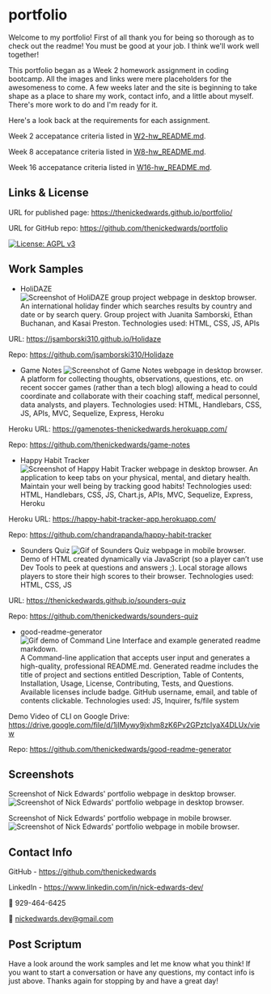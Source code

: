# portfolio
Welcome to my portfolio! First of all thank you for being so thorough as to check out the readme! You must be good at your job. I think we'll work well together!

This portfolio began as a Week 2 homework assignment in coding bootcamp. All the images and links were mere placeholders for the awesomeness to come.  A few weeks later and the site is beginning to take shape as a place to share my work, contact info, and a little about myself. There's more work to do and I'm ready for it.

Here's a look back at the requirements for each assignment.

Week 2 accepatance criteria listed in [W2-hw_README.md](W2-hw_README.md).

Week 8 accepatance criteria listed in [W8-hw_README.md](W8-hw_README.md).

Week 16 accepatance criteria listed in [W16-hw_README.md](W8-hw_README.md).

## Links & License
URL for published page: https://thenickedwards.github.io/portfolio/

URL for GitHub repo: https://github.com/thenickedwards/portfolio

[![License: AGPL v3](https://img.shields.io/badge/License-AGPL_v3-blue.svg)](https://www.gnu.org/licenses/agpl-3.0)

## Work Samples
* HoliDAZE
![Screenshot of HoliDAZE group project webpage in desktop browser.](images/holidaze-plac.jpeg)
An international holiday finder which searches results by country and date or by search query.  Group project with Juanita Samborski, Ethan Buchanan, and Kasai Preston. Technologies used: HTML, CSS, JS, APIs

URL: https://jsamborski310.github.io/Holidaze

Repo: https://github.com/jsamborski310/Holidaze

* Game Notes
![Screenshot of Game Notes webpage in desktop browser.](images/app-gamenotes.jpg)
A platform for collecting thoughts, observations, questions, etc. on recent soccer games (rather than a tech blog) allowing a head to could coordinate and collaborate with their coaching staff, medical personnel, data analysts, and players. Technologies used: HTML, Handlebars, CSS, JS, APIs, MVC, Sequelize, Express, Heroku

Heroku URL: https://gamenotes-thenickedwards.herokuapp.com/

Repo: https://github.com/thenickedwards/game-notes

* Happy Habit Tracker
![Screenshot of Happy Habit Tracker webpage in desktop browser.](images/app-habitracker.jpg)
An application to keep tabs on your physical, mental, and dietary health. Maintain your well being by tracking good habits! Technologies used: HTML, Handlebars, CSS, JS, Chart.js, APIs, MVC, Sequelize, Express, Heroku

Heroku URL: https://happy-habit-tracker-app.herokuapp.com/

Repo: https://github.com/chandrapanda/happy-habit-tracker

* Sounders Quiz
![Gif of Sounders Quiz webpage in mobile browser.](images/app-sounders-quiz-gif-full.gif)
Demo of HTML created dynamically via JavaScript (so a player can’t use Dev Tools to peek at questions and answers ;).  Local storage allows players to store their high scores to their browser. Technologies used: HTML, CSS, JS

URL: https://thenickedwards.github.io/sounders-quiz

Repo: https://github.com/thenickedwards/sounders-quiz

* good-readme-generator
![Gif demo of Command Line Interface and example generated readme markdown.](images/app-good-readme-generator.gif)
A Command-line application that accepts user input and generates a high-quality, professional README.md. Generated readme includes the title of project and sections entitled Description, Table of Contents, Installation, Usage, License, Contributing, Tests, and Questions. Available licenses include badge. GitHub username, email, and table of contents clickable. Technologies used: JS, Inquirer, fs/file system

Demo Video of CLI on Google Drive: https://drive.google.com/file/d/1jIMywy9jxhm8zK6Pv2GPztcIyaX4DLUx/view

Repo: https://github.com/thenickedwards/good-readme-generator


## Screenshots
Screenshot of Nick Edwards' portfolio webpage in desktop browser.
![Screenshot of Nick Edwards' portfolio webpage in desktop browser.](screencapture-nick_edwards-portfolio-update_2022Jan.png)

Screenshot of Nick Edwards' portfolio webpage in mobile browser.
![Screenshot of Nick Edwards' portfolio webpage in mobile browser.](screencapture-nick_edwards-portfolio_mobile-update_2022Jan.jpg)

## Contact Info
GitHub - https://github.com/thenickedwards

LinkedIn - https://www.linkedin.com/in/nick-edwards-dev/

📱 929-464-6425

📧 nickedwards.dev@gmail.com


## Post Scriptum
Have a look around the work samples and let me know what you think! If you want to start a conversation or have any questions, my contact info is just above. Thanks again for stopping by and have a great day!